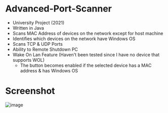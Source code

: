 # Advanced-Port-Scanner

- University Project (2021)
- Written in Java
- Scans MAC Address of devices on the network except for host machine
- Identifies which devices on the network have Windows OS
- Scans TCP & UDP Ports
- Ability to Remote Shutdown PC
- Wake On Lan Feature (Haven't been tested since I have no device that supports WOL)
  - The button becomes enabled if the selected device has a MAC address & has Windows OS

# Screenshot
![image](https://user-images.githubusercontent.com/43584021/164984741-66f3f8e2-8cc8-4762-8a52-af2b32f3fdcd.png)
